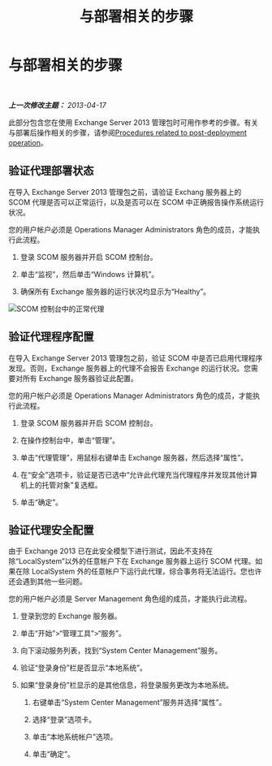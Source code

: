 ﻿---
title: 与部署相关的步骤
TOCTitle: 与部署相关的步骤
ms:assetid: 6b7682bd-fe3d-43b9-a7db-66c0ac17656f
ms:mtpsurl: https://technet.microsoft.com/zh-cn/library/Dn195909(v=EXCHG.150)
ms:contentKeyID: 53275721
ms.date: 04/03/2015
mtps_version: v=EXCHG.150
ms.translationtype: HT
---

# 与部署相关的步骤

 

_**上一次修改主题：**  2013-04-17_

此部分包含您在使用 Exchange Server 2013 管理包时可用作参考的步骤。有关与部署后操作相关的步骤，请参阅[Procedures related to post-deployment operation](procedures-related-to-post-deployment-operation.md)。

## 验证代理部署状态

在导入 Exchange Server 2013 管理包之前，请验证 Exchang 服务器上的 SCOM 代理是否可以正常运行，以及是否可以在 SCOM 中正确报告操作系统运行状况。

您的用户帐户必须是 Operations Manager Administrators 角色的成员，才能执行此流程。

1.  登录 SCOM 服务器并开启 SCOM 控制台。

2.  单击“监视”，然后单击“Windows 计算机”。

3.  确保所有 Exchange 服务器的运行状况均显示为“Healthy”。

![SCOM 控制台中的正常代理](images/Dn195909.7d1ff0bb-419e-40dc-babf-5fa2fb7229a8(EXCHG.150).png "SCOM 控制台中的正常代理")

## 验证代理程序配置

在导入 Exchange Server 2013 管理包之前，验证 SCOM 中是否已启用代理程序发现。否则，Exchange 服务器上的代理不会报告 Exchange 的运行状况。您需要对所有 Exchange 服务器验证此配置。

您的用户帐户必须是 Operations Manager Administrators 角色的成员，才能执行此流程。

1.  登录 SCOM 服务器并开启 SCOM 控制台。

2.  在操作控制台中，单击“管理”。

3.  单击“代理管理”，用鼠标右键单击 Exchange 服务器，然后选择“属性”。

4.  在“安全”选项卡，验证是否已选中“允许此代理充当代理程序并发现其他计算机上的托管对象”复选框。

5.  单击“确定”。

## 验证代理安全配置

由于 Exchange 2013 已在此安全模型下进行测试，因此不支持在除“LocalSystem”以外的任意帐户下在 Exchange 服务器上运行 SCOM 代理。如果在除 LocalSystem 外的任意帐户下运行此代理，综合事务将无法运行。您也许还会遇到其他一些问题。

您的用户帐户必须是 Server Management 角色组的成员，才能执行此流程。

1.  登录到您的 Exchange 服务器。

2.  单击“开始”\>“管理工具”\>“服务”。

3.  向下滚动服务列表，找到“System Center Management”服务。

4.  验证“登录身份”栏是否显示“本地系统”。

5.  如果“登录身份”栏显示的是其他信息，将登录服务更改为本地系统。
    
    1.  右键单击“System Center Management”服务并选择“属性”。
    
    2.  选择“登录”选项卡。
    
    3.  单击“本地系统帐户”选项。
    
    4.  单击“确定”。


